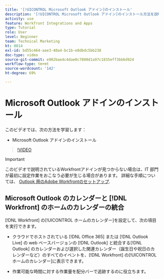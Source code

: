 ```yaml
---
title: '[!UICONTROL Microsoft Outlook アドイン]のインストール'
description: '[!UICONTROL Microsoft Outlook アドイン]のインストール方法を説明します。'
activity: use
feature: Workfront Integrations and Apps
type: Tutorial
role: User
level: Beginner
team: Technical Marketing
kt: 8814
exl-id: bd55c464-aae3-40a4-bc1b-e0dbdc5bb238
doc-type: video
source-git-commit: e902bae4c4dae0c7800d1a97c1835eff3bb6d924
workflow-type: tm+mt
source-wordcount: '142'
ht-degree: 69%

---
```


# Microsoft Outlook アドインのインストール

このビデオでは、次の方法を学習します：

* Microsoft Outlook アドインのインストール

>[!VIDEO](https://video.tv.adobe.com/v/335115/?quality=12)

>[!IMPORTANT]
>
>このビデオで説明されているWorkfrontアドインが見つからない場合は、IT 部門が最初に設定作業をおこなう必要が生じる場合があります。 詳細な手順については、 [Outlook 用のAdobe Workfrontのセットアップ](https://experienceleague.adobe.com/docs/workfront/using/adobe-workfront-integrations/workfront-for-outlook/set-up-workfront-for-outlook.html).

## Microsoft Outlook のカレンダーと [!DNL Workfront] のホームのカレンダーの統合

[!DNL Workfront] の[!UICONTROL ホームのカレンダー]を設定して、次の項目を実行できます。

* クラウドでホストされている [!DNL Office 365] または [!DNL Outlook Live] の web ベースバージョンの [!DNL Outlook] と統合する[!DNL Outlook] のカレンダーおよび選択した関連カレンダー（誕生日や祝日のカレンダーなど）のすべてのイベントを、[!DNL Workfront] の[!UICONTROL ホームのカレンダー]に表示できます。

* 作業可能な時間に対する作業量を配分バーで追跡するのに役立ちます。
